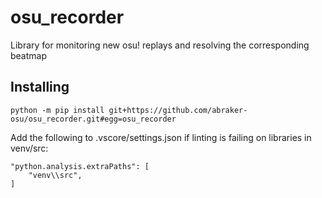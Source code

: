 # osu_recorder
Library for monitoring new osu! replays and resolving the corresponding beatmap

## Installing

```
python -m pip install git+https://github.com/abraker-osu/osu_recorder.git#egg=osu_recorder
```

Add the following to .vscore/settings.json if linting is failing on libraries in venv/src:
```
"python.analysis.extraPaths": [
    "venv\\src",
]
```
